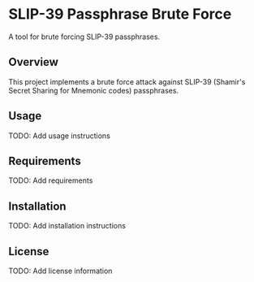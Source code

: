 # SLIP-39 Passphrase Brute Force

A tool for brute forcing SLIP-39 passphrases.

## Overview

This project implements a brute force attack against SLIP-39 (Shamir's Secret Sharing for Mnemonic codes) passphrases.

## Usage

TODO: Add usage instructions

## Requirements

TODO: Add requirements

## Installation

TODO: Add installation instructions

## License

TODO: Add license information
